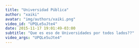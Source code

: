 ```yaml
---
title: "Universidad Pública"
author: "xaiki"
avatar: "img/authors/xaiki.png"
video_id: "UPQLe5uJte4"
date: 2015-11-17 19:01:49-03:00
subtitle: "Que es eso de Universidades por todos lados??"
video_args: "UPQLe5uJte4"
---
```

